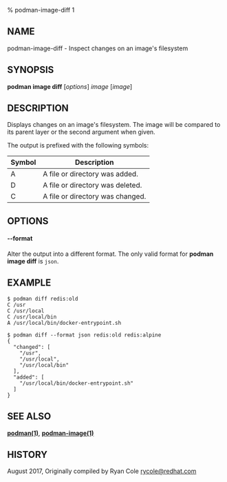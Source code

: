 % podman-image-diff 1

## NAME
podman-image-diff - Inspect changes on an image's filesystem

## SYNOPSIS
**podman image diff** [*options*] *image* [*image*]

## DESCRIPTION
Displays changes on an image's filesystem.  The image will be compared to its parent layer or the second argument when given.

The output is prefixed with the following symbols:

| Symbol | Description |
|--------|-------------|
| A | A file or directory was added.   |
| D | A file or directory was deleted. |
| C | A file or directory was changed. |

## OPTIONS

#### **--format**

Alter the output into a different format.  The only valid format for **podman image diff** is `json`.

## EXAMPLE

```
$ podman diff redis:old
C /usr
C /usr/local
C /usr/local/bin
A /usr/local/bin/docker-entrypoint.sh
```

```
$ podman diff --format json redis:old redis:alpine
{
  "changed": [
    "/usr",
    "/usr/local",
    "/usr/local/bin"
  ],
  "added": [
    "/usr/local/bin/docker-entrypoint.sh"
  ]
}
```

## SEE ALSO
**[podman(1)](podman.1.md)**, **[podman-image(1)](podman-image.1.md)**

## HISTORY
August 2017, Originally compiled by Ryan Cole <rycole@redhat.com>
